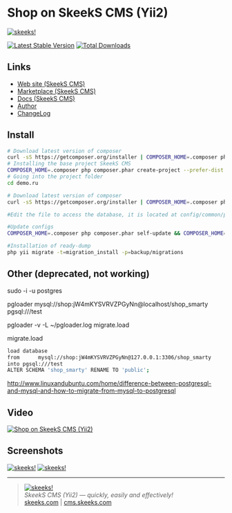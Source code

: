 Shop on SkeekS CMS (Yii2)
=========================

[![skeeks!](https://en.cms.skeeks.com/uploads/all/35/fd/33/35fd33aa306823dbaf53a0142d43b3fa.png)](https://en.cms.skeeks.com)  

[![Latest Stable Version](https://img.shields.io/packagist/v/skeeks/app-shop-unify2.svg)](https://packagist.org/skeeks/app-shop-unify2/app-v3-shop)
[![Total Downloads](https://img.shields.io/packagist/dt/skeeks/app-shop-unify2.svg)](https://packagist.org/packages/skeeks/app-shop-unify2)


Links
-----------
* [Web site (SkeekS CMS)](https://cms.skeeks.com)
* [Marketplace (SkeekS CMS)](https://cms.skeeks.com/marketplace/websites/clothing/257-internet-magazin-odejdyi)
* [Docs (SkeekS CMS)](https://cms.skeeks.com/docs)
* [Author](https://skeeks.com)
* [ChangeLog](https://github.com/skeeks-cms/cms/blob/master/CHANGELOG.md)

Install
-----------

```bash
# Download latest version of composer
curl -sS https://getcomposer.org/installer | COMPOSER_HOME=.composer php
# Installing the base project SkeekS CMS
COMPOSER_HOME=.composer php composer.phar create-project --prefer-dist --repository-url=https://skeeks.com/composer/ --stability=dev skeeks/app-shop:dev-master demo.ru
# Going into the project folder
cd demo.ru

# Download latest version of composer
curl -sS https://getcomposer.org/installer | COMPOSER_HOME=.composer php

#Edit the file to access the database, it is located at config/common/params.php

#Update configs
COMPOSER_HOME=.composer php composer.phar self-update && COMPOSER_HOME=.composer php composer.phar du

#Installation of ready-dump
php yii migrate -t=migration_install -p=backup/migrations
```









Other (deprecated, not working)
----

sudo -i -u postgres

pgloader mysql://shop:jW4mKYSVRVZPGyNn@localhost/shop_smarty pgsql:///test

pgloader -v -L ~/pgloader.log migrate.load

migrate.load

```bash
load database
from      mysql://shop:jW4mKYSVRVZPGyNn@127.0.0.1:3306/shop_smarty
into pgsql:///test
ALTER SCHEMA 'shop_smarty' RENAME TO 'public';
```




http://www.linuxandubuntu.com/home/difference-between-postgresql-and-mysql-and-how-to-migrate-from-mysql-to-postgresql


Video
------------

[![Shop on SkeekS CMS (Yii2)](https://www.fresher.ru/manager_content/12-2018/youtube-podvel-tradicionnye-itogi-goda/1.jpg)](https://www.youtube.com/watch?v=S7PFZiSzRuc)


Screenshots
-----------
[![skeeks!](https://cms.skeeks.com/uploads/all/3f/6d/14/3f6d14293f59d2553f867c324ca1959e.png)](https://cms.skeeks.com)
[![skeeks!](https://cms.skeeks.com/uploads/all/2d/27/d4/2d27d4cdeeaceb28c54184f3b1886f36.png)](https://cms.skeeks.com)


___

> [![skeeks!](https://skeeks.com/img/logo/logo-no-title-80px.png)](https://skeeks.com)  
<i>SkeekS CMS (Yii2) — quickly, easily and effectively!</i>  
[skeeks.com](https://skeeks.com) | [cms.skeeks.com](https://cms.skeeks.com)
